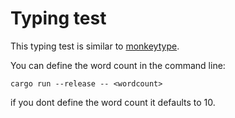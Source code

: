 # Typing test

This typing test is similar to [monkeytype](monkeytype.com).

You can define the word count in the command line:

    cargo run --release -- <wordcount>

if you dont define the word count it defaults to 10.
